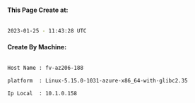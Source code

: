 
   
#### This Page Create at:

```bash

2023-01-25 - 11:43:28 UTC

```

#### Create By Machine:

```bash

Host Name : fv-az206-188

platform  : Linux-5.15.0-1031-azure-x86_64-with-glibc2.35

Ip Local  : 10.1.0.158

```

